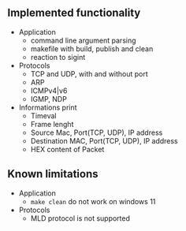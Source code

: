 ﻿## Implemented functionality
- Application
	- command line argument parsing
	- makefile with build, publish and clean
	- reaction to sigint
- Protocols
	- TCP and UDP, with and without port
	- ARP
	- ICMPv4|v6
	- IGMP, NDP
- Informations print
    - Timeval
	- Frame lenght
	- Source Mac, Port(TCP, UDP), IP address
	- Destination MAC, Port(TCP, UDP), IP address
	- HEX content of Packet
## Known limitations
- Application
	- `make clean` do not work on windows 11 
- Protocols
	- MLD protocol is not supported 
